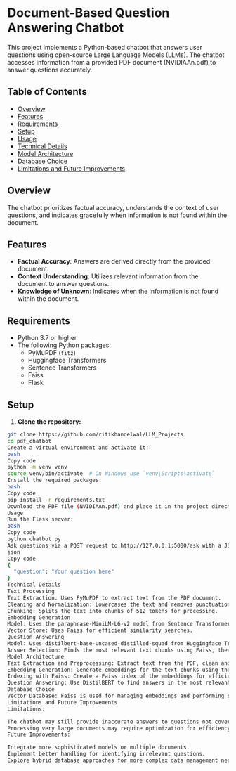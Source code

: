 # Document-Based Question Answering Chatbot

This project implements a Python-based chatbot that answers user questions using open-source Large Language Models (LLMs). The chatbot accesses information from a provided PDF document (NVIDIAAn.pdf) to answer questions accurately.

## Table of Contents

- [Overview](#overview)
- [Features](#features)
- [Requirements](#requirements)
- [Setup](#setup)
- [Usage](#usage)
- [Technical Details](#technical-details)
- [Model Architecture](#model-architecture)
- [Database Choice](#database-choice)
- [Limitations and Future Improvements](#limitations-and-future-improvements)

## Overview

The chatbot prioritizes factual accuracy, understands the context of user questions, and indicates gracefully when information is not found within the document.

## Features

- **Factual Accuracy**: Answers are derived directly from the provided document.
- **Context Understanding**: Utilizes relevant information from the document to answer questions.
- **Knowledge of Unknown**: Indicates when the information is not found within the document.

## Requirements

- Python 3.7 or higher
- The following Python packages:
  - PyMuPDF (`fitz`)
  - Huggingface Transformers
  - Sentence Transformers
  - Faiss
  - Flask

## Setup

1. **Clone the repository:**

```bash
git clone https://github.com/ritikhandelwal/LLM_Projects
cd pdf_chatbot
Create a virtual environment and activate it:
bash
Copy code
python -m venv venv
source venv/bin/activate  # On Windows use `venv\Scripts\activate`
Install the required packages:
bash
Copy code
pip install -r requirements.txt
Download the PDF file (NVIDIAAn.pdf) and place it in the project directory.
Usage
Run the Flask server:
bash
Copy code
python chatbot.py
Ask questions via a POST request to http://127.0.0.1:5000/ask with a JSON payload:
json
Copy code
{
  "question": "Your question here"
}
Technical Details
Text Processing
Text Extraction: Uses PyMuPDF to extract text from the PDF document.
Cleaning and Normalization: Lowercases the text and removes punctuation.
Chunking: Splits the text into chunks of 512 tokens for processing.
Embedding Generation
Model: Uses the paraphrase-MiniLM-L6-v2 model from Sentence Transformers to generate embeddings for text chunks.
Vector Store: Uses Faiss for efficient similarity searches.
Question Answering
Model: Uses distilbert-base-uncased-distilled-squad from Huggingface Transformers for question answering.
Answer Selection: Finds the most relevant text chunks using Faiss, then extracts answers using the DistilBERT model.
Model Architecture
Text Extraction and Preprocessing: Extract text from the PDF, clean and normalize it, then split it into chunks.
Embedding Generation: Generate embeddings for the text chunks using the Sentence Transformer model.
Indexing with Faiss: Create a Faiss index of the embeddings for efficient similarity searches.
Question Answering: Use DistilBERT to find answers in the most relevant text chunks.
Database Choice
Vector Database: Faiss is used for managing embeddings and performing similarity searches due to its efficiency in handling high-dimensional data.
Limitations and Future Improvements
Limitations:

The chatbot may still provide inaccurate answers to questions not covered by the document.
Processing very large documents may require optimization for efficiency.
Future Improvements:

Integrate more sophisticated models or multiple documents.
Implement better handling for identifying irrelevant questions.
Explore hybrid database approaches for more complex data management needs.
